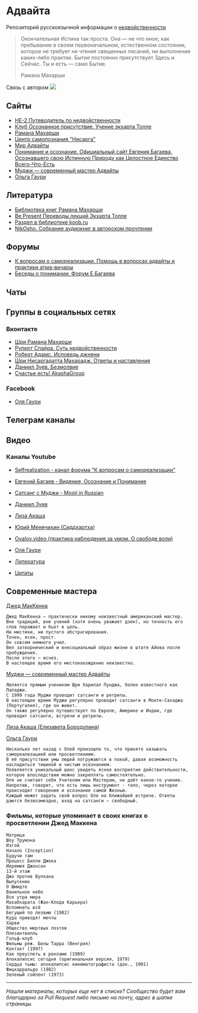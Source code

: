 # Адвайта
Репозиторий русскоязычной информации о [недвойственности](https://ru.wikipedia.org/wiki/%D0%9D%D0%B5%D0%B4%D0%B2%D0%BE%D0%B9%D1%81%D1%82%D0%B2%D0%B5%D0%BD%D0%BD%D0%BE%D1%81%D1%82%D1%8C)
>Окончательная Истина так проста. Она — не что иное, как пребывание в своем первоначальном, естественном состоянии, которое не требует ни чтения священных писаний, ни выполнения каких-либо практик. Бытие постоянно присутствует Здесь и Сейчас. Ты и есть — само Бытие.
>
>Рамана Махарши

Связь с автором <img src="https://img.shields.io/badge/mkuligin%40-gmail.com-brightgreen" border="0">

## Сайты
+ [НЕ-2 Путеводитель по недвойственности](http://www.ne-2.ru/)
+ [Клуб Осознанное присутствие. Учение экхарта Толле](http://www.tolle.ru/)
+ [Рамана Махарши](http://ramana.ru/)
+ [Центр самопознания "Нисарга"](https://nisarga.center/)
+ [Мир Адвайты](http://advaitaworld.com/)
+ [Понимание и осознание. Официальный сайт Евгения Багаева, Осознавшего свою Истинную Природу как Целостное Единство Всего-Что-Есть](http://www.ponimanie.net/)
+ [Муджи — современный мастер Адвайты](https://mooji.ru/) 
+ [Ольга Гаури](http://olyagauri.ru/)


## Литература

+ [Библиотека книг Рамана Махарши](http://ramana.ru/books/index.html)
+ [Be Present Переводы лекций Экхарта Толле](https://sites.google.com/site/bepresent44/home)
+ [Раздел в библиотеке koob.ru](https://www.koob.ru/antireflection/)
+ [NikOsho. Собрание аудиокниг в авторском прочтении](http://nikosho.ru/)


## Форумы
+ [ К вопросам о самореализации. Помощь в вопросах адвайты и практики атма-вичары](http://selfrealization.info/threads/%D0%9E%D0%B1%D1%80%D0%B0%D1%89%D0%B5%D0%BD%D0%B8%D0%B5-%D0%BA-%D0%B3%D0%BE%D1%81%D1%82%D1%8F%D0%BC-%D0%BD%D0%B0%D1%88%D0%B5%D0%B3%D0%BE-%D1%84%D0%BE%D1%80%D1%83%D0%BC%D0%B0.1046/)
+ [Беседы о понимании. Форум Е.Багаева](http://www.ponimanie.net/forum/)


## Чаты


## Группы в социальных сетях
### Вконтакте
+ [Шри Рамана Махарши](https://vk.com/shri_ramana)
+ [Руперт Спайра. Суть недвойственности](https://vk.com/public_rupert_spira)
+ [Роберт Адамс. Исповедь джняни](https://vk.com/mtmind)
+ [Шри Нисаргадатта Махарадж. Ответы и наставления](https://vk.com/nisargadattamaharaj)
+ [Даниил Зуев. Безмолвие](https://vk.com/danielzuev_bezmolvie)
+ [Счастье есть! AkashaGroup](https://vk.com/akasha999world)


### Facebook
+ [Оля Гаури](https://www.facebook.com/olya.gauri)


## Телеграм каналы


## Видео
### Каналы Youtube
+ [Selfrealization - канал форума "К вопросам о самореализации"](https://www.youtube.com/channel/UCPrggD4EDi8I76pBusBlJww)
+ [Евгений Багаев - Видение, Осознание и Понимание](https://www.youtube.com/user/ponimanie/)
+ [Сатсанг с Муджи - Mooji in Russian](https://www.youtube.com/c/Moojirusskij)
+ [Даниил Зуев](https://www.youtube.com/c/DanZuev/)
+ [Лиза Акаша](https://www.youtube.com/channel/UCqOjnh5cVRbc0VBR8EyPhHQ)
+ [Юрий Менячихин (Сиддхартха)](https://www.youtube.com/c/sidhintube/)
+ [Ovalov.video (практика наблюдения за умом. О свободе воли)](https://www.youtube.com/channel/UCFDNIkcERwUiptob6IkSb9g)
+ [Оля Гаури](https://www.youtube.com/channel/UCRVwYNoG64gS8JvwTpjQmig)

 

+ [Литература](https://github.com/helix4d/advita-ru/blob/master/list_of_references)
+ [Цитаты](https://github.com/helix4d/advita-ru/blob/master/quotes.md)

## Современные мастера
[Джед МакКенна](https://www.koob.ru/mckenna/)
```
Джед МакКенна — практически никому неизвестный американский мастер. 
Вне традиций, вне учений (хотя очень уважает дзен), но точность его слов поражает и бьет в цель. 
Ни мистики, ни пустого абстрагирования. 
Точен, ясен, прост. 
Он совсем немного учил. 
Вел затворнический и внесоциальный образ жизни в штате Айова после пробуждения. 
После этого — исчез.
В настоящее время его местонахождение неизвестно.
```

[Муджи — современный мастер Адвайты](https://mooji.ru/) 
```
Является прямым учеником Шри Харилал Пунджа, более известного как Пападжи. 
С 1999 года Муджи проводит сатсанги и ретриты. 
В настоящее время Муджи регулярно проводит сатсанги в Монте-Сахаджа (Португалия), где он живет. 
Он также регулярно путешествует по Европе, Америке и Индии, где проводит сатсанги, встречи и ретриты. 
```
[Лиза Акаша (Елизавета Бородулина)](https://m.vk.com/15akasha)

[Ольга Гаури](http://olyagauri.ru/)
```
Несколько лет назад с Олей произошло то, что принято называть самореализацией или просветлением. 
В её присутствии умы людей погружаются в покой, давая возможность насладиться тишиной и чистым осознанием. 
Появляется уникальный шанс увидеть ясное восприятие действительности, которое впоследствии можно закреплять самостоятельно. 
Оля не считает себя Учителем или Мастером, не даёт какое-то учение. 
Напротив, говорит, что есть лишь инструмент - тело, через которое происходит говорение и осознание самой Жизнью.
Каждый может задать свой вопрос Оле на ближайшей встрече. Ответы даются безвозмездно, вход на сатсанги — свободный.
```

### Фильмы, которые упоминает в своих книгах о просветлении Джед Маккена
```
Матрица
Шоу Трумэна
Изгой
Начало (Inception)
Будучи там
Процесс Билли Джека
Иеремия Джонсон
13-й этаж
Джо против Вулкана
Выпускник
О Шмидте
Ванильное небо
Все утра мира
Махабхарата (Жан-Клода Карьера)
Вспомнить всё
Бегущий по лезвию (1982)
Куда приводят мечты
Харви
Общество мертвых поэтов
Плезантвилль
Гольф-клуб
Фильмы реж. Белы Тарра (Венгрия)
Контакт (1997)
Как преуспеть в рекламе (1989)
Апокалипсис сегодня (оригинальная версия, 1979)
Сердца тьмы: апокалипсис кинематографиста (док., 1991)
Фицкарральдо (1982)
Зеленый сойлент (1973)
```

***


*<a name="1head">Нашли материалы, которых еще нет в списке? Сообщество будет вам благодарно за Pull Request либо письмо на почту, адрес в шапке страницы.</a>*


